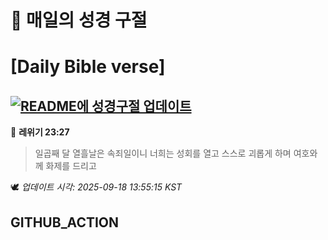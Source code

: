# 🙏 매일의 성경 구절
# [Daily Bible verse]
## [![README에 성경구절 업데이트](https://github.com/DONGSUKA/first_test/actions/workflows/update-readme-bible.yml/badge.svg)](https://github.com/DONGSUKA/first_test/actions/workflows/update-readme-bible.yml)
<!-- START_BIBLE_VERSE -->
📖 **레위기 23:27**
> 일곱째 달 열흘날은 속죄일이니 너희는 성회를 열고 스스로 괴롭게 하며 여호와께 화제를 드리고

🕊️ _업데이트 시각: 2025-09-18 13:55:15 KST_
  <!-- END_BIBLE_VERSE -->
## GITHUB_ACTION
